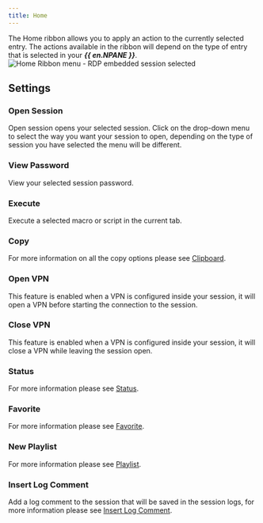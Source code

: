 ```yaml
---
title: Home
---
```

The Home ribbon allows you to apply an action to the currently selected entry. The actions available in the ribbon will depend on the type of entry that is selected in your ***{{ en.NPANE }}***.  
![Home Ribbon menu - RDP embedded session selected](https://webdevolutions.azureedge.net/docs/en/rdm/mac/clip10326.png) 

## Settings 

### Open Session 

Open session opens your selected session. Click on the drop-down menu to select the way you want your session to open, depending on the type of session you have selected the menu will be different. 

### View Password 

View your selected session password. 

### Execute 

Execute a selected macro or script in the current tab. 

### Copy 

For more information on all the copy options please see [Clipboard](/rdm/mac/commands/home/clipboard/). 

### Open VPN 

This feature is enabled when a VPN is configured inside your session, it will open a VPN before starting the connection to the session. 

### Close VPN 

This feature is enabled when a VPN is configured inside your session, it will close a VPN while leaving the session open. 

### Status 

For more information please see [Status](/rdm/mac/commands/home/status/). 

### Favorite 

For more information please see [Favorite](/rdm/mac/commands/home/favorite/). 

### New Playlist 

For more information please see [Playlist](/rdm/mac/commands/edit/play-list/). 

### Insert Log Comment 

Add a log comment to the session that will be saved in the session logs, for more information please see [Insert Log Comment](/rdm/mac/commands/home/insert-log-comment/). 

